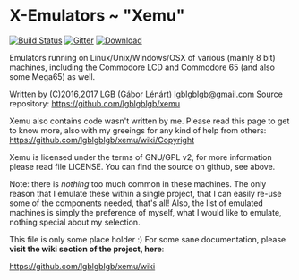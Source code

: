 # X-Emulators ~ "Xemu"

[![Build Status](https://api.travis-ci.org/lgblgblgb/xemu.svg?branch=master)](https://travis-ci.org/lgblgblgb/xemu)
[![Gitter](https://badges.gitter.im/lgblgblgb/xemu.svg)](https://gitter.im/lgblgblgb/xemu)
[![Download](https://api.bintray.com/packages/lgblgblgb/generic/xemu/images/download.svg)](https://bintray.com/lgblgblgb/generic/xemu/_latestVersion)

Emulators running on Linux/Unix/Windows/OSX of various (mainly 8 bit) machines,
including the Commodore LCD and Commodore 65 (and also some Mega65) as well.

Written by (C)2016,2017 LGB (Gábor Lénárt) <lgblgblgb@gmail.com>
Source repository: https://github.com/lgblgblgb/xemu

Xemu also contains code wasn't written by me. Please read this page to get to
know more, also with my greeings for any kind of help from others:
https://github.com/lgblgblgb/xemu/wiki/Copyright

Xemu is licensed under the terms of GNU/GPL v2, for more information please
read file LICENSE. You can find the source on github, see above.

Note: there is *nothing* too much common in these machines. The only reason
that I emulate these within a single project, that I can easily re-use some
of the components needed, that's all! Also, the list of emulated machines is
simply the preference of myself, what I would like to emulate, nothing special
about my selection.

This file is only some place holder :) For some sane documentation, please **visit
the wiki section of the project, here**:

https://github.com/lgblgblgb/xemu/wiki
